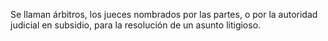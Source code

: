 Se llaman árbitros, los jueces nombrados por las partes, o por la autoridad judicial en subsidio, para la resolución de un asunto litigioso.

